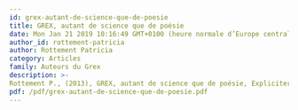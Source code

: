 ```yaml
---
id: grex-autant-de-science-que-de-poesie
title: GREX, autant de science que de poésie
date: Mon Jan 21 2019 10:16:49 GMT+0100 (heure normale d’Europe centrale)
author_id: rottement-patricia
author: Rottement Patricia
category: Articles
family: Auteurs du Grex
description: >-
Rottement P., (2013), GREX, autant de science que de poésie, Expliciter n°100, p. 88 
pdf: /pdf/grex-autant-de-science-que-de-poesie.pdf
---
```

